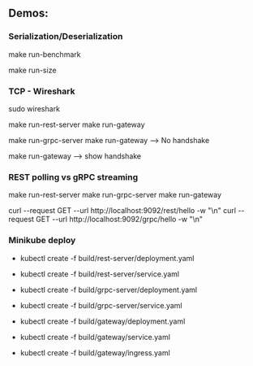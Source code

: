 ## Demos:

### Serialization/Deserialization

make run-benchmark

make run-size

### TCP - Wireshark

sudo wireshark

make run-rest-server
make run-gateway


make run-grpc-server
make run-gateway --> No handshake

make run-gateway --> show handshake

### REST polling vs gRPC streaming

make run-rest-server
make run-grpc-server
make run-gateway


curl --request GET   --url http://localhost:9092/rest/hello -w "\n"
curl --request GET   --url http://localhost:9092/grpc/hello -w "\n"

### Minikube deploy

- kubectl create -f build/rest-server/deployment.yaml
- kubectl create -f build/rest-server/service.yaml

- kubectl create -f build/grpc-server/deployment.yaml
- kubectl create -f build/grpc-server/service.yaml

- kubectl create -f build/gateway/deployment.yaml
- kubectl create -f build/gateway/service.yaml
- kubectl create -f build/gateway/ingress.yaml